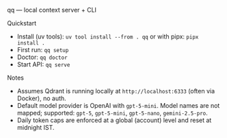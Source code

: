 qq — local context server + CLI

Quickstart

- Install (uv tools): `uv tool install --from . qq` or with pipx: `pipx install .`
- First run: `qq setup`
- Doctor: `qq doctor`
- Start API: `qq serve`

Notes

- Assumes Qdrant is running locally at `http://localhost:6333` (often via Docker), no auth.
- Default model provider is OpenAI with `gpt-5-mini`. Model names are not mapped; supported: `gpt-5`, `gpt-5-mini`, `gpt-5-nano`, `gemini-2.5-pro`.
- Daily token caps are enforced at a global (account) level and reset at midnight IST.
